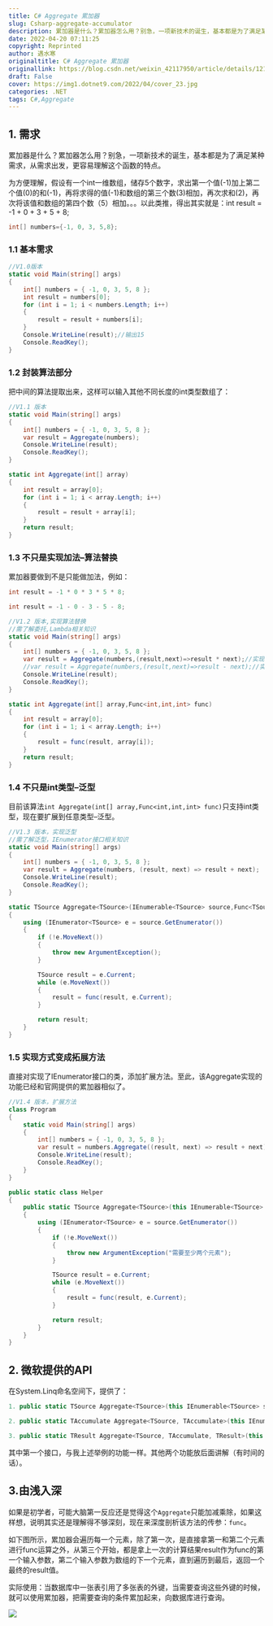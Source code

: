 ```yaml
---
title: C# Aggregate 累加器
slug: Csharp-aggregate-accumulator
description: 累加器是什么？累加器怎么用？别急，一项新技术的诞生，基本都是为了满足某种需求，从需求出发，更容易理解这个函数的特点。
date: 2022-04-20 07:11:25
copyright: Reprinted
author: 遇水寒
originaltitle: C# Aggregate 累加器
originallink: https://blog.csdn.net/weixin_42117950/article/details/121985075
draft: False
cover: https://img1.dotnet9.com/2022/04/cover_23.jpg
categories: .NET
tags: C#,Aggregate
---
```


## 1. 需求

累加器是什么？累加器怎么用？别急，一项新技术的诞生，基本都是为了满足某种需求，从需求出发，更容易理解这个函数的特点。

为方便理解，假设有一个int一维数组，储存5个数字，求出第一个值(-1)加上第二个值(0)的和(-1)，再将求得的值(-1)和数组的第三个数(3)相加，再次求和(2)，再次将该值和数组的第四个数（5）相加。。。以此类推，得出其实就是：int result = -1 + 0 + 3 + 5 + 8;

```csharp
int[] numbers={-1, 0, 3, 5,8};
```

### 1.1 基本需求

```csharp
//V1.0版本
static void Main(string[] args)
{
    int[] numbers = { -1, 0, 3, 5, 8 };
    int result = numbers[0];
    for (int i = 1; i < numbers.Length; i++)
    {
        result = result + numbers[i];
    }
    Console.WriteLine(result);//输出15
    Console.ReadKey();
}
```

### 1.2 封装算法部分

把中间的算法提取出来，这样可以输入其他不同长度的int类型数组了：

```csharp
//V1.1 版本
static void Main(string[] args)
{
    int[] numbers = { -1, 0, 3, 5, 8 };
    var result = Aggregate(numbers);
    Console.WriteLine(result);
    Console.ReadKey();
}

static int Aggregate(int[] array)
{
    int result = array[0];
    for (int i = 1; i < array.Length; i++)
    {
        result = result + array[i];
    }
    return result;
}

```

### 1.3 不只是实现加法–算法替换

累加器要做到不是只能做加法，例如：

```csharp
int result = -1 * 0 * 3 * 5 * 8;

int result = -1 - 0 - 3 - 5 - 8;
```

```csharp
//V1.2 版本,实现算法替换
//需了解委托,Lambda相关知识
static void Main(string[] args)
{
    int[] numbers = { -1, 0, 3, 5, 8 };
    var result = Aggregate(numbers,(result,next)=>result * next);//实现乘法
    //var result = Aggregate(numbers,(result,next)=>result - next);//实现减法
    Console.WriteLine(result);
    Console.ReadKey();
}

static int Aggregate(int[] array,Func<int,int,int> func)
{
    int result = array[0];
    for (int i = 1; i < array.Length; i++)
    {
        result = func(result, array[i]);
    }
    return result;
}

```

### 1.4 不只是int类型–泛型

目前该算法`int Aggregate(int[] array,Func<int,int,int> func)`只支持int类型，现在要扩展到任意类型–泛型。

```csharp
//V1.3 版本，实现泛型
//需了解泛型，IEnumerator接口相关知识
static void Main(string[] args)
{
    int[] numbers = { -1, 0, 3, 5, 8 };
    var result = Aggregate(numbers, (result, next) => result + next);
    Console.WriteLine(result);
    Console.ReadKey();
}

static TSource Aggregate<TSource>(IEnumerable<TSource> source,Func<TSource, TSource, TSource> func)
{
    using (IEnumerator<TSource> e = source.GetEnumerator())
    {
        if (!e.MoveNext())
        {
            throw new ArgumentException();
        }

        TSource result = e.Current;
        while (e.MoveNext())
        {
            result = func(result, e.Current);
        }

        return result;
    }
}
```

### 1.5 实现方式变成拓展方法

直接对实现了IEnumerator接口的类，添加扩展方法。至此，该Aggregate实现的功能已经和官网提供的累加器相似了。

```csharp
//V1.4 版本，扩展方法
class Program
{
    static void Main(string[] args)
    {
        int[] numbers = { -1, 0, 3, 5, 8 };
        var result = numbers.Aggregate((result, next) => result + next);
        Console.WriteLine(result);
        Console.ReadKey();
    }        
}

public static class Helper
{
    public static TSource Aggregate<TSource>(this IEnumerable<TSource> source, Func<TSource, TSource, TSource> func)
    {
        using (IEnumerator<TSource> e = source.GetEnumerator())
        {
            if (!e.MoveNext())
            {
                throw new ArgumentException("需要至少两个元素");
            }

            TSource result = e.Current;
            while (e.MoveNext())
            {
                result = func(result, e.Current);
            }

            return result;
        }
    }
}
```

## 2. 微软提供的API

在System.Linq命名空间下，提供了：

```csharp
1. public static TSource Aggregate<TSource>(this IEnumerable<TSource> source, Func<TSource, TSource, TSource> func);

2. public static TAccumulate Aggregate<TSource, TAccumulate>(this IEnumerable<TSource> source, TAccumulate seed, Func<TAccumulate, TSource, TAccumulate> func);

3. public static TResult Aggregate<TSource, TAccumulate, TResult>(this IEnumerable<TSource> source, TAccumulate seed, Func<TAccumulate, TSource, TAccumulate> func, Func<TAccumulate, TResult> resultSelector);
```

其中第一个接口，与我上述举例的功能一样。其他两个功能放后面讲解（有时间的话）。

## 3.由浅入深

如果是初学者，可能大脑第一反应还是觉得这个`Aggregate`只能加减乘除，如果这样想，说明其实还是理解得不够深刻，现在来深度剖析该方法的传参：`func`。

如下图所示，累加器会遍历每一个元素，除了第一次，是直接拿第一和第二个元素进行func运算之外，从第三个开始，都是拿上一次的计算结果result作为func的第一个输入参数，第二个输入参数为数组的下一个元素，直到遍历到最后，返回一个最终的result值。

实际使用：当数据库中一张表引用了多张表的外键，当需要查询这些外键的时候，就可以使用累加器，把需要查询的条件累加起来，向数据库进行查询。

![](https://img1.dotnet9.com/2022/04/2301.png)